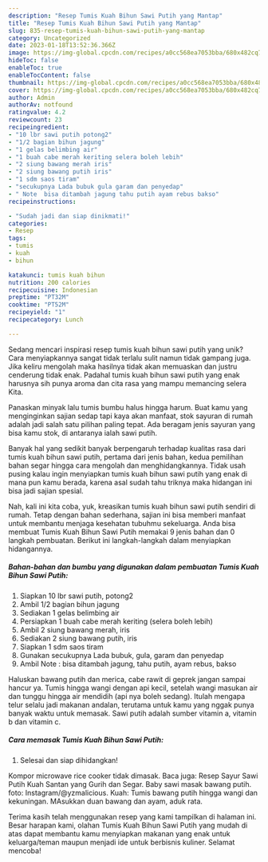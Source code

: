 ```yaml
---
description: "Resep Tumis Kuah Bihun Sawi Putih yang Mantap"
title: "Resep Tumis Kuah Bihun Sawi Putih yang Mantap"
slug: 835-resep-tumis-kuah-bihun-sawi-putih-yang-mantap
category: Uncategorized
date: 2023-01-18T13:52:36.366Z
image: https://img-global.cpcdn.com/recipes/a0cc568ea7053bba/680x482cq70/tumis-kuah-bihun-sawi-putih-foto-resep-utama.jpg
hideToc: false
enableToc: true
enableTocContent: false
thumbnail: https://img-global.cpcdn.com/recipes/a0cc568ea7053bba/680x482cq70/tumis-kuah-bihun-sawi-putih-foto-resep-utama.jpg
cover: https://img-global.cpcdn.com/recipes/a0cc568ea7053bba/680x482cq70/tumis-kuah-bihun-sawi-putih-foto-resep-utama.jpg
author: Admin
authorAv: notfound
ratingvalue: 4.2
reviewcount: 23
recipeingredient:
- "10 lbr sawi putih potong2"
- "1/2 bagian bihun jagung"
- "1 gelas belimbing air"
- "1 buah cabe merah keriting selera boleh lebih"
- "2 siung bawang merah iris"
- "2 siung bawang putih iris"
- "1 sdm saos tiram"
- "secukupnya Lada bubuk gula garam dan penyedap"
- " Note  bisa ditambah jagung tahu putih ayam rebus bakso"
recipeinstructions:

- "Sudah jadi dan siap dinikmati!"
categories:
- Resep
tags:
- tumis
- kuah
- bihun

katakunci: tumis kuah bihun 
nutrition: 200 calories
recipecuisine: Indonesian
preptime: "PT32M"
cooktime: "PT52M"
recipeyield: "1"
recipecategory: Lunch

---
```





Sedang mencari inspirasi resep tumis kuah bihun sawi putih yang unik? Cara menyiapkannya sangat tidak terlalu sulit namun tidak gampang juga. Jika keliru mengolah maka hasilnya tidak akan memuaskan dan justru cenderung tidak enak. Padahal tumis kuah bihun sawi putih yang enak harusnya sih punya aroma dan cita rasa yang mampu memancing selera Kita.





Panaskan minyak lalu tumis bumbu halus hingga harum. Buat kamu yang menginginkan sajian sedap tapi kaya akan manfaat, stok sayuran di rumah adalah jadi salah satu pilihan paling tepat. Ada beragam jenis sayuran yang bisa kamu stok, di antaranya ialah sawi putih.

Banyak hal yang sedikit banyak berpengaruh terhadap kualitas rasa dari tumis kuah bihun sawi putih, pertama dari jenis bahan, kedua pemilihan bahan segar hingga cara mengolah dan menghidangkannya. Tidak usah pusing kalau ingin menyiapkan tumis kuah bihun sawi putih yang enak di mana pun kamu berada, karena asal sudah tahu triknya maka hidangan ini bisa jadi sajian spesial.






Nah, kali ini kita coba, yuk, kreasikan tumis kuah bihun sawi putih sendiri di rumah. Tetap dengan bahan sederhana, sajian ini bisa memberi manfaat untuk membantu menjaga kesehatan tubuhmu sekeluarga. Anda bisa membuat Tumis Kuah Bihun Sawi Putih memakai 9 jenis bahan dan 0 langkah pembuatan. Berikut ini langkah-langkah dalam menyiapkan hidangannya.

<!--inarticleads1-->

##### Bahan-bahan dan bumbu yang digunakan dalam pembuatan Tumis Kuah Bihun Sawi Putih:

1. Siapkan 10 lbr sawi putih, potong2
1. Ambil 1/2 bagian bihun jagung
1. Sediakan 1 gelas belimbing air
1. Persiapkan 1 buah cabe merah keriting (selera boleh lebih)
1. Ambil 2 siung bawang merah, iris
1. Sediakan 2 siung bawang putih, iris
1. Siapkan 1 sdm saos tiram
1. Gunakan secukupnya Lada bubuk, gula, garam dan penyedap
1. Ambil  Note : bisa ditambah jagung, tahu putih, ayam rebus, bakso


Haluskan bawang putih dan merica, cabe rawit di geprek jangan sampai hancur ya. Tumis hingga wangi dengan api kecil, setelah wangi masukan air dan tunggu hingga air mendidih (api nya boleh sedang). Itulah mengapa telur selalu jadi makanan andalan, terutama untuk kamu yang nggak punya banyak waktu untuk memasak. Sawi putih adalah sumber vitamin a, vitamin b dan vitamin c. 

<!--inarticleads2-->

##### Cara memasak Tumis Kuah Bihun Sawi Putih:


1. Selesai dan siap dihidangkan!

Kompor microwave rice cooker tidak dimasak. Baca juga: Resep Sayur Sawi Putih Kuah Santan yang Gurih dan Segar. Baby sawi masak bawang putih. foto: Instagram/@yzmalicious. Kuah: Tumis bawang putih hingga wangi dan kekuningan. MAsukkan duan bawang dan ayam, aduk rata. 

Terima kasih telah menggunakan resep yang kami tampilkan di halaman ini. Besar harapan kami, olahan Tumis Kuah Bihun Sawi Putih yang mudah di atas dapat membantu kamu menyiapkan makanan yang enak untuk keluarga/teman maupun menjadi ide untuk berbisnis kuliner. Selamat mencoba!
